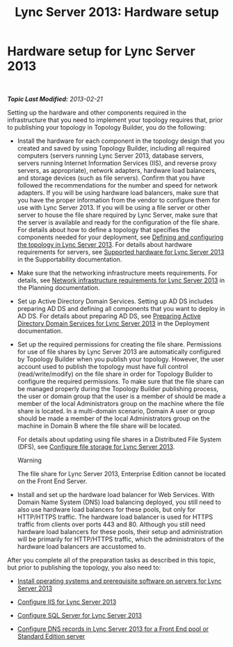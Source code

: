 ﻿---
title: 'Lync Server 2013: Hardware setup'
TOCTitle: Hardware setup
ms:assetid: 37a9f295-cde3-4beb-9a6a-2580082798ab
ms:mtpsurl: https://technet.microsoft.com/en-us/library/Gg425852(v=OCS.15)
ms:contentKeyID: 48183834
ms.date: 07/23/2014
mtps_version: v=OCS.15
---

<div data-xmlns="http://www.w3.org/1999/xhtml">

<div class="topic" data-xmlns="http://www.w3.org/1999/xhtml" data-msxsl="urn:schemas-microsoft-com:xslt" data-cs="http://msdn.microsoft.com/en-us/">

<div data-asp="http://msdn2.microsoft.com/asp">

# Hardware setup for Lync Server 2013

</div>

<div id="mainSection">

<div id="mainBody">

<span> </span>

_**Topic Last Modified:** 2013-02-21_

Setting up the hardware and other components required in the infrastructure that you need to implement your topology requires that, prior to publishing your topology in Topology Builder, you do the following:

  - Install the hardware for each component in the topology design that you created and saved by using Topology Builder, including all required computers (servers running Lync Server 2013, database servers, servers running Internet Information Services (IIS), and reverse proxy servers, as appropriate), network adapters, hardware load balancers, and storage devices (such as file servers). Confirm that you have followed the recommendations for the number and speed for network adapters. If you will be using hardware load balancers, make sure that you have the proper information from the vendor to configure them for use with Lync Server 2013. If you will be using a file server or other server to house the file share required by Lync Server, make sure that the server is available and ready for the configuration of the file share. For details about how to define a topology that specifies the components needed for your deployment, see [Defining and configuring the topology in Lync Server 2013](lync-server-2013-defining-and-configuring-the-topology.md). For details about hardware requirements for servers, see [Supported hardware for Lync Server 2013](lync-server-2013-supported-hardware.md) in the Supportability documentation.

  - Make sure that the networking infrastructure meets requirements. For details, see [Network infrastructure requirements for Lync Server 2013](lync-server-2013-network-infrastructure-requirements.md) in the Planning documentation.

  - Set up Active Directory Domain Services. Setting up AD DS includes preparing AD DS and defining all components that you want to deploy in AD DS. For details about preparing AD DS, see [Preparing Active Directory Domain Services for Lync Server 2013](lync-server-2013-preparing-active-directory-domain-services.md) in the Deployment documentation.

  - Set up the required permissions for creating the file share. Permissions for use of file shares by Lync Server 2013 are automatically configured by Topology Builder when you publish your topology. However, the user account used to publish the topology must have full control (read/write/modify) on the file share in order for Topology Builder to configure the required permissions. To make sure that the file share can be managed properly during the Topology Builder publishing process, the user or domain group that the user is a member of should be made a member of the local Administrators group on the machine where the file share is located. In a multi-domain scenario, Domain A user or group should be made a member of the local Administrators group on the machine in Domain B where the file share will be located.
    
    For details about updating using file shares in a Distributed File System (DFS), see [Configure file storage for Lync Server 2013](lync-server-2013-configure-dfs-file-storage.md).
    
    <div>
    

    > [!WARNING]
    > The file share for Lync Server 2013, Enterprise Edition cannot be located on the Front End Server.

    
    </div>

  - Install and set up the hardware load balancer for Web Services. With Domain Name System (DNS) load balancing deployed, you still need to also use hardware load balancers for these pools, but only for HTTP/HTTPS traffic. The hardware load balancer is used for HTTPS traffic from clients over ports 443 and 80. Although you still need hardware load balancers for these pools, their setup and administration will be primarily for HTTP/HTTPS traffic, which the administrators of the hardware load balancers are accustomed to.

After you complete all of the preparation tasks as described in this topic, but prior to publishing the topology, you also need to:

  - [Install operating systems and prerequisite software on servers for Lync Server 2013](lync-server-2013-install-operating-systems-and-prerequisite-software-on-servers.md)

  - [Configure IIS for Lync Server 2013](lync-server-2013-configure-iis.md)

  - [Configure SQL Server for Lync Server 2013](lync-server-2013-configure-sql-server-for-lync-server.md)

  - [Configure DNS records in Lync Server 2013 for a Front End pool or Standard Edition server](lync-server-2013-configure-dns-records-for-a-front-end-pool-or-standard-edition-server.md)

</div>

<span> </span>

</div>

</div>

</div>

